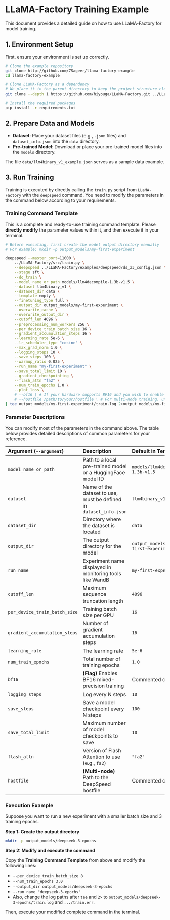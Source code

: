 # LLaMA-Factory Training Example

This document provides a detailed guide on how to use LLaMA-Factory for model training.

## 1\. Environment Setup

First, ensure your environment is set up correctly.

```bash
# Clone the example repository
git clone http://github.com/7Sageer/llama-factory-example
cd llama-factory-example

# Clone LLaMA-Factory as a dependency
# We place it in the parent directory to keep the project structure clean
git clone --depth 1 https://github.com/hiyouga/LLaMA-Factory.git ../LLaMA-Factory

# Install the required packages
pip install -r requirements.txt
```

## 2\. Prepare Data and Models

  - **Dataset**: Place your dataset files (e.g., `.json` files) and `dataset_info.json` into the `data` directory.
  - **Pre-trained Model**: Download or place your pre-trained model files into the `models` directory.

The file `data/llm4binary_v1_example.json` serves as a sample data example.

## 3\. Run Training

Training is executed by directly calling the `train.py` script from `LLaMA-Factory` with the `deepspeed` command. You need to modify the parameters in the command below according to your requirements.

### Training Command Template

This is a complete and ready-to-use training command template. Please **directly modify** the parameter values within it, and then execute it in your terminal.

```bash
# Before executing, first create the model output directory manually
# For example: mkdir -p output_models/my-first-experiment

deepspeed --master_port=11000 \
    ../LLaMA-Factory/src/train.py \
    --deepspeed ../LLaMA-Factory/examples/deepspeed/ds_z3_config.json \
    --stage sft \
    --do_train \
    --model_name_or_path models/llm4decompile-1.3b-v1.5 \
    --dataset llm4binary_v1 \
    --dataset_dir data \
    --template empty \
    --finetuning_type full \
    --output_dir output_models/my-first-experiment \
    --overwrite_cache \
    --overwrite_output_dir \
    --cutoff_len 4096 \
    --preprocessing_num_workers 256 \
    --per_device_train_batch_size 16 \
    --gradient_accumulation_steps 16 \
    --learning_rate 5e-6 \
    --lr_scheduler_type "cosine" \
    --max_grad_norm 1.0 \
    --logging_steps 10 \
    --save_steps 100 \
    --warmup_ratio 0.025 \
    --run_name "my-first-experiment" \
    --save_total_limit 10 \
    --gradient_checkpointing \
    --flash_attn "fa2" \
    --num_train_epochs 1.0 \
    --plot_loss \
    # --bf16 \ # If your hardware supports BF16 and you wish to enable it, uncomment this line
    # --hostfile /path/to/your/hostfile \ # For multi-node training, uncomment this line and provide the correct hostfile path
| tee output_models/my-first-experiment/train.log 2>output_models/my-first-experiment/train.err
```

### Parameter Descriptions

You can modify most of the parameters in the command above. The table below provides detailed descriptions of common parameters for your reference.

| Argument (`--argument`)       | Description                                                 | Default in Template                     |
| :---------------------------- | :---------------------------------------------------------- | :-------------------------------------- |
| `model_name_or_path`          | Path to a local pre-trained model or a HuggingFace model ID | `models/llm4decompile-1.3b-v1.5`        |
| `dataset`                     | Name of the dataset to use, must be defined in `dataset_info.json` | `llm4binary_v1`                         |
| `dataset_dir`                 | Directory where the dataset is located                      | `data`                                  |
| `output_dir`                  | The output directory for the model                          | `output_models/my-first-experiment`     |
| `run_name`                    | Experiment name displayed in monitoring tools like WandB    | `my-first-experiment`                   |
| `cutoff_len`                  | Maximum sequence truncation length                          | `4096`                                  |
| `per_device_train_batch_size` | Training batch size per GPU                                 | `16`                                    |
| `gradient_accumulation_steps` | Number of gradient accumulation steps                       | `16`                                    |
| `learning_rate`               | The learning rate                                           | `5e-6`                                  |
| `num_train_epochs`            | Total number of training epochs                             | `1.0`                                   |
| `bf16`                        | **(Flag)** Enables BF16 mixed-precision training            | Commented out                           |
| `logging_steps`               | Log every N steps                                           | `10`                                    |
| `save_steps`                  | Save a model checkpoint every N steps                       | `100`                                   |
| `save_total_limit`            | Maximum number of model checkpoints to save                 | `10`                                    |
| `flash_attn`                  | Version of Flash Attention to use (e.g., `fa2`)             | `"fa2"`                                 |
| `hostfile`                    | **(Multi-node)** Path to the DeepSpeed hostfile             | Commented out                           |

### Execution Example

Suppose you want to run a new experiment with a smaller batch size and 3 training epochs.

**Step 1: Create the output directory**

```bash
mkdir -p output_models/deepseek-3-epochs
```

**Step 2: Modify and execute the command**

Copy the **Training Command Template** from above and modify the following lines:

  - `--per_device_train_batch_size 8`
  - `--num_train_epochs 3.0`
  - `--output_dir output_models/deepseek-3-epochs`
  - `--run_name "deepseek-3-epochs"`
  - Also, change the log paths after `tee` and `2>` to `output_models/deepseek-3-epochs/train.log` and `.../train.err`.

Then, execute your modified complete command in the terminal.
